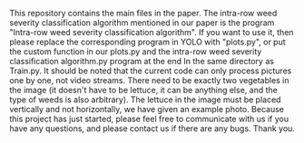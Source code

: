 This repository contains the main files in the paper.
The intra-row weed severity classification algorithm mentioned in our paper is the program "Intra-row weed severity classification algorithm".
If you want to use it, then please replace the corresponding program in YOLO with "plots.py", or put the custom function in our plots.py and the intra-row weed severity classification algorithm.py program at the end In the same directory as Train.py.
It should be noted that the current code can only process pictures one by one, not video streams.
There need to be exactly two vegetables in the image (it doesn't have to be lettuce, it can be anything else, and the type of weeds is also arbitrary).
The lettuce in the image must be placed vertically and not horizontally, we have given an example photo.
Because this project has just started, please feel free to communicate with us if you have any questions, and please contact us if there are any bugs. Thank you.
